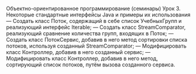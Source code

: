 Объектно-ориентированное программирование (семинары)
Урок 3. Некоторые стандартные интерфейсы Java и примеры их использования
— Создать класс Поток, содержащий в себе список УчебныхГрупп и реализующий интерфейс Iterable;
— Создать класс StreamComparator, реализующий сравнение количества групп, входящих в Поток;
— Создать класс ПотокСервис, добавив в него метод сортировки списка потоков, используя созданный StreamComparator;
— Модифицировать класс Контроллер, добавив в него созданный сервис;
— Модифицировать класс Контроллер, добавив в него метод, сортирующий список потоков, путём вызова созданного сервиса.
